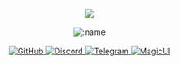 <p align="center">
    <a href="https://discord.com/users/933785709762973756"> <img align="center" src="https://discord.c99.nl/widget/theme-1/933785709762973756.png"/></a>
  <br>
  <br>
  <img src="https://komarev.com/ghpvc/?username=briocheeeee" alt=":name" />
  <br>
  <br>
  <a href="https://github.com/briocheeeee">
    <img src="https://vilgacx.github.io/88x31/gifs/fingerofgod.gif" alt="GitHub" />
  </a>
  <a href="https://discord.com/users/933785709762973756">
    <img src="https://vilgacx.github.io/88x31/gifs/discordserver.gif" alt="Discord" />
  </a>
  <a href="https://t.me/Osky_o">
    <img src="https://vilgacx.github.io/88x31/gifs/hartscorned.gif" alt="Telegram" />
  </a>
  <a href="https://magicui.design/">
    <img src="https://vilgacx.github.io/88x31/gifs/button-devils.gif" alt="MagicUI" />
  </a>
</p>
